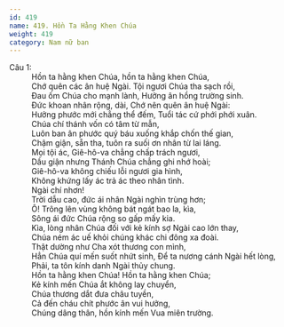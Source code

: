 ```yaml
---
id: 419
name: 419. Hồn Ta Hằng Khen Chúa
weight: 419
category: Nam nữ ban
---
```

<dl><dt>Câu 1:</dt><dd data-verse="1">Hồn ta hằng khen Chúa, hồn ta hằng khen Chúa, <br/>Chớ quên các ân huệ Ngài. Tội ngươi Chúa tha sạch rồi, <br/>Đau ốm Chúa cho mạnh lành, Hưởng ân hồng trường sinh. <br/>Đức khoan nhân rộng, dài, Chớ nên quên ân huệ Ngài: <br/>Hưởng phước mới chẳng thể đếm, Tuổi tác cứ phới phới xuân. <br/>Chúa chí thánh vốn có tâm từ mẫn, <br/>Luôn ban ân phước quý báu xuống khắp chốn thế gian, <br/>Chậm giận, sẵn tha, tuôn ra suối ơn nhân từ lai láng. <br/>Mọi tội ác, Giê-hô-va chẳng chấp trách ngươi, <br/>Dầu giận nhưng Thánh Chúa chẳng ghi nhớ hoài; <br/>Giê-hô-va không chiếu lỗi ngươi gia hình, <br/>Không khứng lấy ác trả ác theo nhân tình. <br/>Ngài chí nhơn! <br/>Trời dẫu cao, đức ái nhân Ngài nghìn trùng hơn; <br/>Ô! Trông lên vùng không bát ngát bao la, kìa, <br/>Sông ái đức Chúa rộng so gấp mấy kia. <br/>Kìa, lòng nhân Chúa đối với kẻ kính sợ Ngài cao lớn thay, <br/>Chúa ném ác uế khỏi chúng khác chi đông xa đoài. <br/>Thật dường như Cha xót thương con mình, <br/>Hẳn Chúa quí mến suốt nhứt sinh, Để ta nương cánh Ngài hết lòng, <br/>Phải, ta tôn kính danh Ngài thủy chung. <br/>Hồn ta hằng khen Chúa! Hồn ta hằng khen Chúa; <br/>Kẻ kính mến Chúa ắt không lay chuyển, <br/>Chúa thương dắt đưa châu tuyền, <br/>Cả đến cháu chít phước ân vui hưởng, <br/>Chúng dâng thân, hồn kính mến Vua miên trường. </dd></dl>
